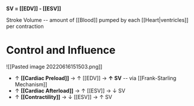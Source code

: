 **SV = [[EDV]] - [[ESV]]**

Stroke Volume -- amount of [[Blood]] pumped by each [[Heart|ventricles]] per contraction

# Control and Influence

![[Pasted image 20220616151503.png]]

- ↑ **[[Cardiac Preload]]** → ↑ [[EDV]] → **↑ SV** -- via [[Frank-Starling Mechanism]]
- ↑ **[[Cardiac Afterload]]** → ↑ [[ESV]] → ↓ SV
- ↑ **[[Contractility]]** → ↓ [[ESV]] → ↑ SV